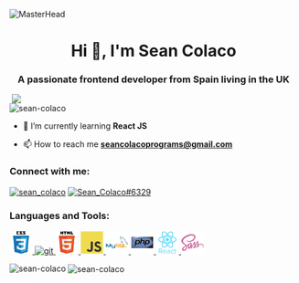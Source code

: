 
![MasterHead](https://miro.medium.com/max/700/0*0O5n9x6pzlJ5qLkC.gif)
<h1 align="center">Hi 👋, I'm Sean Colaco</h1>
<h3 align="center">A passionate frontend developer from Spain living in the UK</h3>

  <img  width='500px' align='right' src='https://c.tenor.com/GVk4jB2u_i8AAAAd/coding.gif'  >


<p align="left"> <img src="https://komarev.com/ghpvc/?username=sean-colaco&label=Profile%20views&color=0e75b6&style=flat" alt="sean-colaco" /> </p>

- 🌱 I’m currently learning **React JS**

- 📫 How to reach me **seancolacoprograms@gmail.com**


<h3 align="left">Connect with me:</h3>
<p align="left">
<a href="https://instagram.com/sean_colaco" target="blank"><img align="center" src="https://raw.githubusercontent.com/rahuldkjain/github-profile-readme-generator/master/src/images/icons/Social/instagram.svg" alt="sean_colaco" height="30" width="40" /></a>
<a href="https://discord.gg/Sean_Colaco#6329" target="blank"><img align="center" src="https://raw.githubusercontent.com/rahuldkjain/github-profile-readme-generator/master/src/images/icons/Social/discord.svg" alt="Sean_Colaco#6329" height="30" width="40" /></a>
</p>

<h3 align="left">Languages and Tools:</h3>
<p align="left"> <a href="https://www.w3schools.com/css/" target="_blank" rel="noreferrer"> <img src="https://raw.githubusercontent.com/devicons/devicon/master/icons/css3/css3-original-wordmark.svg" alt="css3" width="40" height="40"/> </a> <a href="https://git-scm.com/" target="_blank" rel="noreferrer"> <img src="https://www.vectorlogo.zone/logos/git-scm/git-scm-icon.svg" alt="git" width="40" height="40"/> </a> <a href="https://www.w3.org/html/" target="_blank" rel="noreferrer"> <img src="https://raw.githubusercontent.com/devicons/devicon/master/icons/html5/html5-original-wordmark.svg" alt="html5" width="40" height="40"/> </a> <a href="https://developer.mozilla.org/en-US/docs/Web/JavaScript" target="_blank" rel="noreferrer"> <img src="https://raw.githubusercontent.com/devicons/devicon/master/icons/javascript/javascript-original.svg" alt="javascript" width="40" height="40"/> </a> <a href="https://www.mysql.com/" target="_blank" rel="noreferrer"> <img src="https://raw.githubusercontent.com/devicons/devicon/master/icons/mysql/mysql-original-wordmark.svg" alt="mysql" width="40" height="40"/> </a> <a href="https://www.php.net" target="_blank" rel="noreferrer"> <img src="https://raw.githubusercontent.com/devicons/devicon/master/icons/php/php-original.svg" alt="php" width="40" height="40"/> </a> <a href="https://reactjs.org/" target="_blank" rel="noreferrer"> <img src="https://raw.githubusercontent.com/devicons/devicon/master/icons/react/react-original-wordmark.svg" alt="react" width="40" height="40"/> </a> <a href="https://sass-lang.com" target="_blank" rel="noreferrer"> <img src="https://raw.githubusercontent.com/devicons/devicon/master/icons/sass/sass-original.svg" alt="sass" width="40" height="40"/> </a> </p>

<p><img align="left" src="https://github-readme-stats.vercel.app/api/top-langs?username=sean-colaco&show_icons=true&locale=en&layout=compact" alt="sean-colaco" /></p>

<p>&nbsp;<img align="center" src="https://github-readme-stats.vercel.app/api?username=sean-colaco&show_icons=true&locale=en" alt="sean-colaco" /></p>
